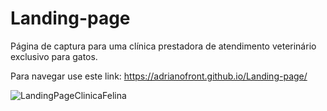 # Landing-page

Página de captura para uma clínica prestadora de atendimento veterinário exclusivo para gatos.

Para navegar use este link:
https://adrianofront.github.io/Landing-page/

![LandingPageClinicaFelina](https://user-images.githubusercontent.com/98757084/161176631-bb42ddc7-cb07-436e-aa59-faac674ca9cf.png)
